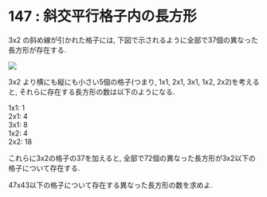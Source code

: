 # 147 : 斜交平行格子内の長方形

3x2 の斜め線が引かれた格子には, 下図で示されるように全部で37個の異なった長方形が存在する.

![](https://projecteuler.net/project/images/p147.png)

3x2 より横にも縦にも小さい5個の格子\(つまり, 1x1, 2x1, 3x1, 1x2, 2x2\)を考えると, それらに存在する長方形の数は以下のようになる.

1x1: 1  
2x1: 4  
3x1: 8  
1x2: 4  
2x2: 18

これらに3x2の格子の37を加えると, 全部で72個の異なった長方形が3x2以下の格子について存在する.

47x43以下の格子について存在する異なった長方形の数を求めよ.

